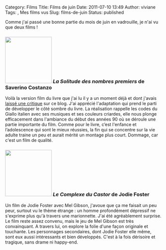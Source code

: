 Category: Films
Title: Films de juin
Date: 2011-07-10 13:49
Author: viviane
Tags: , Mes films vus
Slug: films-de-juin
Status: published

Comme j'ai passé une bonne partie du mois de juin en vadrouille, je n'ai vu que deux films !
<h3><a href="http://www.viviane-voyages.com/wp-content/uploads/2011/07/la-solitude-des-nombres-premiers1.jpg"><img class="alignleft size-thumbnail wp-image-2164" title="La Solitude des nombres premiers" src="http://www.viviane-voyages.com/wp-content/uploads/2011/07/la-solitude-des-nombres-premiers1-150x150.jpg" alt="" width="150" height="150" /></a> <em>La Solitude des nombres premiers</em> de Saverino Costanzo</h3>
Voilà la version film du livre que j'ai lu il y a un moment déjà et dont j'avais <a title="La solitude des nombres premiers de Paolo Giordano" href="http://www.viviane-voyages.com/divers/livres/la-solitude-des-nombres-premiers-de-paolo-giordano">laissé une critique</a> sur ce blog. J'ai apprécié l'adaptation qui prend le parti de développer le côté sombre du livre. La réalisation rappelle les codes du Giallo italien avec ses musiques et ses couleurs criardes, elle nous plonge efficacement dans l'ambiance du début des années 90 où se déroule une partie importante du film. Comme pour le livre, c’est l'enfance et l’adolescence qui sont le mieux réussies, la fin qui se concentre sur la vie adulte traine un peu et aurait mérité un montage plus court. Dommage, car c'est un film de qualité.
<h3><a href="http://www.viviane-voyages.com/wp-content/uploads/2011/07/le-complexe-du-castor.jpg"><img class="alignleft size-thumbnail wp-image-2166" title="le-complexe-du-castor" src="http://www.viviane-voyages.com/wp-content/uploads/2011/07/le-complexe-du-castor-150x150.jpg" alt="" width="150" height="150" /></a> <em>Le Complexe du Castor</em> de Jodie Foster</h3>
Un film de Jodie Foster avec Mel Gibson, j'avoue que ça me faisait un peu peur, surtout vu le thème étrange : un homme profondément dépressif ne s'exprime plus qu'à travers une marionnette. J'ai été agréablement surprise. Le film reste assez convenu, mais le jeu de Mel Gibson est très convainquant. A travers lui, on explore la folie d'une façon originale et touchante. Les personnages secondaires, dont Jodie Foster elle même, sont eux aussi intéressants et bien développés. C'est à la fois dérisoire et tragique, sans drame ni happy-end.